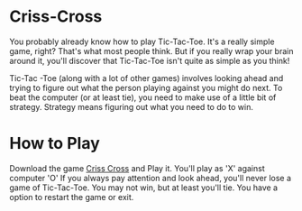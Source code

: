 # Criss-Cross	
You probably already know how to play Tic-Tac-Toe. It's a really simple game, right? That's what most people think. But if you really wrap your brain around it, you'll discover that Tic-Tac-Toe isn't quite as simple as you think!

Tic-Tac -Toe (along with a lot of other games) involves looking ahead and trying to figure out what the person playing against you might do next.
To beat the computer (or at least tie), you need to make use of a little bit of strategy. Strategy means figuring out what you need to do to win.


# How to Play
Download the game [Criss Cross](https://filebin.net/gqblmrsk34c9zl7q) and Play it. 
You'll play as 'X' against computer 'O'
If you always pay attention and look ahead, you'll never lose a game of Tic-Tac-Toe. You may not win, but at least you'll tie.
You have a option to restart the game or exit.
